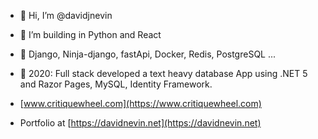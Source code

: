 - 👋 Hi, I’m @davidjnevin
- 👀 I’m building in Python and React
- 📖 Django, Ninja-django, fastApi, Docker, Redis, PostgreSQL ...   

- 🧩 2020: Full stack developed a text heavy database App using .NET 5 and Razor Pages, MySQL, Identity Framework.
-  [www.critiquewheel.com](https://www.critiquewheel.com)
  
-  Portfolio at [https://davidnevin.net](https://davidnevin.net)

<!---
davidjnevin/davidjnevin is a ✨ special ✨ repository because its `README.md` (this file) appears on your GitHub profile.
You can click the Preview link to take a look at your changes.
--->
